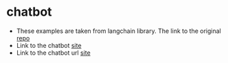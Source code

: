 # chatbot

- These examples are taken from langchain library. The link to the original [repo](https://github.com/langchain-ai/streamlit-agent/tree/main)
- Link to the chatbot [site](https://chaturl-lang.streamlit.app/)
- Link to the chatbot url [site](https://chaturl-lang.streamlit.app/)
